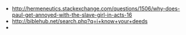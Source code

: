 * http://hermeneutics.stackexchange.com/questions/1506/why-does-paul-get-annoyed-with-the-slave-girl-in-acts-16
* http://biblehub.net/search.php?q=i+know+your+deeds
* 

